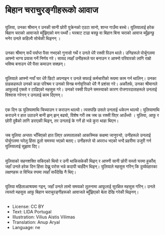 # बिहान चराचुरङ्गीहरूको आवाज

##
युलिया, उनका श्रीमान् र उनकी सानी छोरी युक्रेनको एउटा सानो, शान्त गाउँमा बस्थे। युलियालाई हरेक बिहान चराको आवाजले ब्युँझिएको मन पर्थ्यो। घरबाट टाढा बस्छु वा बिहान बिना चराको आवाज ब्युँझन्छु भनेर उनले कहिल्यै सोचेकी थिइनन् ।

##
उनका श्रीमान् सधैं पर्याप्त पैसा नभएको गुनासो गर्थे र उनले धेरै रक्सी पिउन थाले। उनिहरूले पोर्चुगलमा आफ्नो भाग्य प्रयास गर्ने निर्णय गरे। सायद त्यहाँ उनीहरूले घर बनाउन र आफ्नो परिवारको लागि राम्रो भविष्य बनाउन धेरै पैसा कमाउन सक्छन्।

##
युलियाले आफ्नो नयाँ घर धेरै छिटो अपनाइन र उनले सफाई कर्मचारीको रूपमा काम गर्न थालिन्। उनका ग्राहकहरूले उनको कडा परिश्रम र उनको विनम्र मनोवृत्तिको धेरै नै प्रशंसा गरे। अर्कोतर्फ, उनका श्रीमानले आफुलाई एक्लो र टाढिएको महसुस गरे। उनको रक्सी पिउने समस्याको कारण रोजगारदाताहरूले उनलाई विश्वास गरेनन् र उनलाई काम दिएनन्।

##
एक दिन ऊ युलियामाथि चिच्याउन र कराउन थाल्यो। त्यसपछि उसले उनलाई धकेल्न थाल्यो। युलियामाथि कराउने र हात उठाउने बानी झन् झन् बढ्यो, विशेष गरी तब जब ऊ रक्सी पिएर आउँथ्यो । युलिया, आफु र छोरी दुबैको लागि डराएकी थिइन्, तर उनलाई के गर्ने हो भन्ने कुरा थाहा थिएन।

##
जब युलिया अन्ततः भाँचिएको हात लिएर अस्पतालको आकस्मिक कक्षमा जानुपर्‍यो, उनीहरूले उनलाई पोर्चुगलमा घरेलु हिंसा ठूलो समस्या भएको बताए। उनीहरुले यो अपराध भएको भन्दै प्रहरीमा उजुरी गर्न युलियालाई सुझाव दिए।

##
युलियाको सहनशक्ति सकिएको थियो र उनी थाकिसकेकी थिइन् र आफ्नी सानी छोरी यस्तो घरमा हुर्कोस् जहाँ उनले हरेक दिन हिंसा देख्नु परोस भन्ने कदापी चाहँदैन थिइन्। युलियाले महसुस गरिन् कि दुर्व्यवहारका लक्षणहरू त विभिन्न रुपमा त्यहाँ सधैंदेखि नै थिए।

##
युलिया महिलाआश्रयमा गइन्, जहाँ उनले लामो समयको तुलनामा आफूलाई सुरक्षित महसुस गरिन्। उनले त्यस्तो महसुस आफु बिहान चराचुरङ्गीहरूको आवाजले ब्युँझिएको बेला देखि गरेकी थिइनन्।

##
* License: CC BY
* Text: LIDA Portugal
* Illustration: Vilius Aistis Vilimas
* Translation: Anup Aryal
* Language: ne
